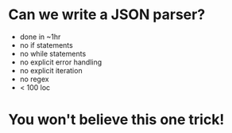# Can we write a JSON parser? 

* done in ~1hr
* no if statements
* no while statements 
* no explicit error handling
* no explicit iteration 
* no regex 
* < 100 loc

# You won't believe this one trick!
